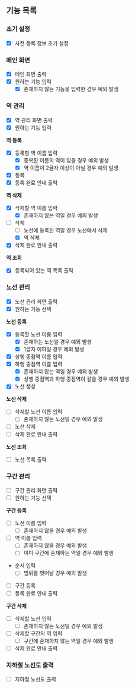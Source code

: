 ## 기능 목록

### 초기 설정
- [x] 사전 등록 정보 초기 설정

### 메인 화면
- [x] 메인 화면 출력
- [x] 원하는 기능 입력
  - [x] 존재하지 않는 기능을 입력한 경우 예외 발생

### 역 관리
- [x] 역 관리 화면 출력
- [x] 원하는 기능 입력

**역 등록**
- [x] 등록할 역 이름 입력
  - [x] 중복된 이름의 역이 있을 경우 예외 발생
  - [x] 역 이름이 2글자 이상이 아닐 경우 예외 발생
- [x] 등록
- [x] 등록 완료 안내 출력

**역 삭제**
- [x] 삭제할 역 이름 입력
  - [x] 존재하지 않는 역일 경우 예외 발생
- [ ] 삭제
  - [ ] 노선에 등록된 역일 경우 노선에서 삭제
  - [x] 역 삭제
- [x] 삭제 완료 안내 출력

**역 조회**
- [x] 등록되어 있는 역 목록 출력

### 노선 관리

- [x] 노선 관리 화면 출력
- [x] 원하는 기능 선택

**노선 등록**

- [x] 등록할 노선 이름 입력
  - [x] 존재하는 노선일 경우 예외 발생
  - [x] 1글자 이하일 경우 예외 발생
- [x] 상행 종점역 이름 입력
- [x] 하행 종점역 이름 입력
  - [x] 존재하지 않는 역일 경우 예외 발생
  - [x] 상행 종점역과 하행 종점역이 같을 경우 예외 발생
- [x] 노선 생성

**노선 삭제**

- [ ] 삭제할 노선 이름 입력
  - [ ] 존재하지 않는 노선일 경우 예외 발생
- [ ] 노선 삭제
- [ ] 삭제 완료 안내 출력

**노선 조회**
- [ ] 노선 목록 출력

### 구간 관리

- [ ] 구간 관리 화면 출력
- [ ] 원하는 기능 선택

**구간 등록**

- [ ] 노선 이름 입력
  - [ ] 존재하지 않을 경우 예외 발생
- [ ] 역 이름 입력
  - [ ] 존재하지 않을 경우 예외 발생
  - [ ] 이미 구간에 존재하는 역일 경우 예외 발생
- 순서 입력
  - [ ] 범위를 벗어날 경우 예외 발생
- [ ] 구간 등록
- [ ] 등록 완료 안내 출력

**구간 삭제**

- [ ] 삭제할 노선 입력
  - [ ] 존재하지 않는 노선일 경우 예외 발생
- [ ] 삭제할 구간의 역 입력
  - [ ] 구간에 존재하지 않는 역일 경우 예외 발생
- [ ] 삭제 완료 안내 출력

### 지하철 노선도 출력

- [ ] 지하철 노선도 출력